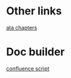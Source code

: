 # Other links
[ata chapters](http://www.aircraftengineer.info/ATA-Chapters/)  

# Doc builder
[confluence script](https://community.atlassian.com/t5/Confluence-questions/Creat-graphic-content-in-Confluence-free/qaq-p/52641)  
